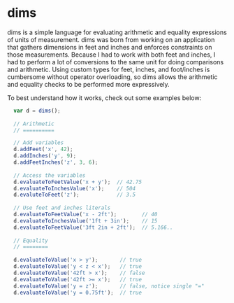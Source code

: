 # dims

dims is a simple language for evaluating arithmetic and equality expressions of units of measurement. dims was born from working on an application that gathers dimensions in feet and inches and enforces constraints on those measurements. Because I had to work with both feet and inches, I had to perform a lot of conversions to the same unit for doing comparisons and arithmetic. Using custom types for feet, inches, and foot/inches is cumbersome without operator overloading, so dims allows the arithmetic and equality checks to be performed more expressively.

To best understand how it works, check out some examples below:

```javascript
  var d = dims();
  
  // Arithmetic
  // ==========

  // Add variables
  d.addFeet('x', 42);
  d.addInches('y', 9);
  d.addFeetInches('z', 3, 6);
  
  // Access the variables
  d.evaluateToFeetValue('x + y');  // 42.75
  d.evaluateToInchesValue('x');    // 504
  d.evaluteToFeet('z');            // 3.5
  
  // Use feet and inches literals
  d.evaluateToFeetValue('x - 2ft');        // 40
  d.evaluateToInchesValue('1ft + 3in');    // 15
  d.evaluateToFeetValue('3ft 2in + 2ft');  // 5.166..
  
  // Equality
  // ========
  
  d.evaluateToValue('x > y');       // true
  d.evaluateToValue('y < z < x');   // true
  d.evaluateToValue('42ft > x');    // false
  d.evaluateToValue('42ft >= x');   // true
  d.evaluateToValue('y = z');       // false, notice single "="
  d.evaluateToValue('y = 0.75ft');  // true
```
